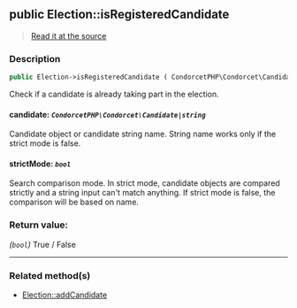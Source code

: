 ## public Election::isRegisteredCandidate

> [Read it at the source](https://github.com/julien-boudry/Condorcet/blob/master/src/ElectionProcess/CandidatesProcess.php#L89)

### Description    

```php
public Election->isRegisteredCandidate ( CondorcetPHP\Condorcet\Candidate|string $candidate [, bool $strictMode = true] ): bool
```

Check if a candidate is already taking part in the election.
    

#### **candidate:** *```CondorcetPHP\Condorcet\Candidate|string```*   
Candidate object or candidate string name. String name works only if the strict mode is false.    


#### **strictMode:** *```bool```*   
Search comparison mode. In strict mode, candidate objects are compared strictly and a string input can't match anything.
If strict mode is false, the comparison will be based on name.    


### Return value:   

*(```bool```)* True / False


---------------------------------------

### Related method(s)      

* [Election::addCandidate](/Docs/ApiReferences/Election%20Class/public%20Election--addCandidate.md)    
